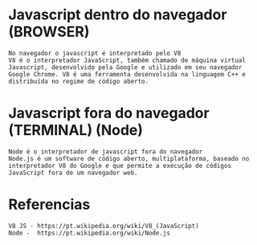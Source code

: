 # Javascript dentro do navegador (BROWSER)
    No navegador o javascript é interpretado pelo V8
    V8 é o interpretador JavaScript, também chamado de máquina virtual Javascript, desenvolvido pela Google e utilizado em seu navegador Google Chrome. V8 é uma ferramenta desenvolvida na linguagem C++ e distribuída no regime de código aberto.

# Javascript fora do navegador (TERMINAL) (Node)
    Node é o interpretador de javascript fora do navegador
    Node.js é um software de código aberto, multiplataforma, baseado no interpretador V8 do Google e que permite a execução de códigos JavaScript fora de um navegador web.

# Referencias
    V8 JS - https://pt.wikipedia.org/wiki/V8_(JavaScript)
    Node -  https://pt.wikipedia.org/wiki/Node.js
